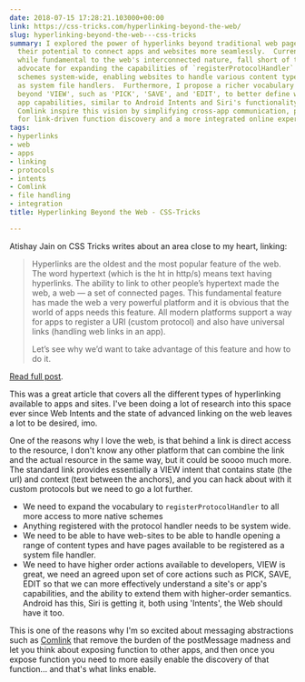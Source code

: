 ```yaml
---
date: 2018-07-15 17:28:21.103000+00:00
link: https://css-tricks.com/hyperlinking-beyond-the-web/
slug: hyperlinking-beyond-the-web---css-tricks
summary: I explored the power of hyperlinks beyond traditional web pages, emphasizing
  their potential to connect apps and websites more seamlessly.  Current linking methods,
  while fundamental to the web's interconnected nature, fall short of the ideal. I
  advocate for expanding the capabilities of `registerProtocolHandler` to access native
  schemes system-wide, enabling websites to handle various content types and register
  as system file handlers.  Furthermore, I propose a richer vocabulary of link actions
  beyond 'VIEW', such as 'PICK', 'SAVE', and 'EDIT', to better define website and
  app capabilities, similar to Android Intents and Siri's functionality.  Tools like
  Comlink inspire this vision by simplifying cross-app communication, paving the way
  for link-driven function discovery and a more integrated online experience.
tags:
- hyperlinks
- web
- apps
- linking
- protocols
- intents
- Comlink
- file handling
- integration
title: Hyperlinking Beyond the Web - CSS-Tricks

---
```

Atishay Jain on CSS Tricks writes about an area close to my heart, linking:

> Hyperlinks are the oldest and the most popular feature of the web. The word hypertext (which is the ht in http/s) means text having hyperlinks. The ability to link to other people&#x2019;s hypertext made the web, a web &#x2014; a set of connected pages. This fundamental feature has made the web a very powerful platform and it is obvious that the world of apps needs this feature. All modern platforms support a way for apps to register a URI (custom protocol) and also have universal links (handling web links in an app).
> 
> Let&#x2019;s see why we&#x2019;d want to take advantage of this feature and how to do it.

[Read full post](https://css-tricks.com/hyperlinking-beyond-the-web/).

This was a great article that covers all the different types of hyperlinking available to apps and sites. I've been doing a lot of research into this space ever since Web Intents and the state of advanced linking on the web leaves a lot to be desired, imo.

One of the reasons why I love the web, is that behind a link is direct access to the resource, I don't know any other platform that can combine the link and the actual resource in the same way, but it could be soooo much more. The standard link provides essentially a VIEW intent that contains state (the url) and context (text between the anchors), and you can hack about with it custom protocols but we need to go a lot further.

* We need to expand the vocabulary to `registerProtocolHandler` to all more access to more native schemes
* Anything registered with the protocol handler needs to be system wide.
* We need to be able to have web-sites to be able to handle opening a range of content types and have pages available to be registered as a system file handler.
* We need to have higher order actions available to developers, VIEW is great, we need an agreed upon set of core actions such as PICK, SAVE, EDIT so that we can more effectively understand a site's or app's capabilities, and the ability to extend them with higher-order semantics. Android has this, Siri is getting it, both using 'Intents', the Web should have it too.

This is one of the reasons why I'm so excited about messaging abstractions such as [Comlink](https://github.com/GoogleChromeLabs/comlink) that remove the burden of the postMessage madness and let you think about exposing function to other apps, and then once you expose function you need to more easily enable the discovery of that function... and that's what links enable.
